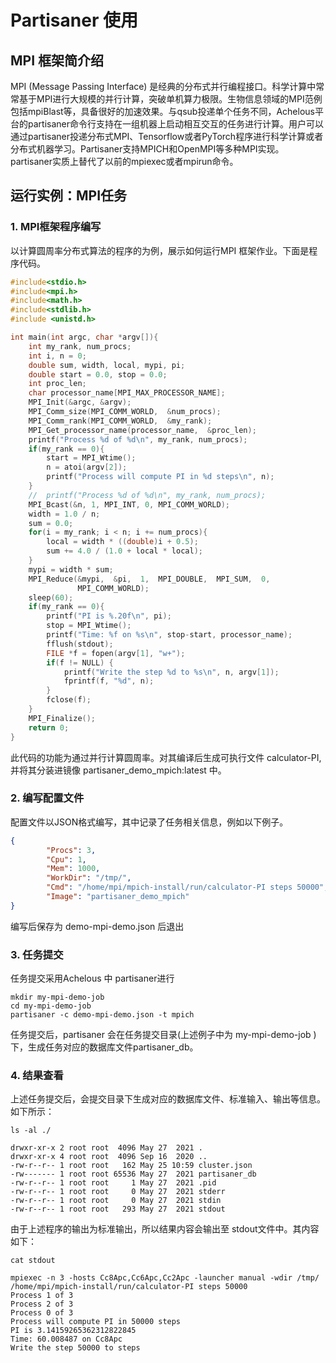 # Partisaner 使用

## MPI 框架简介绍
MPI (Message Passing Interface) 是经典的分布式并行编程接口。科学计算中常常基于MPI进行大规模的并行计算，突破单机算力极限。生物信息领域的MPI范例包括mpiBlast等，具备很好的加速效果。与qsub投递单个任务不同，Achelous平台的partisaner命令行支持在一组机器上启动相互交互的任务进行计算。用户可以通过partisaner投递分布式MPI、Tensorflow或者PyTorch程序进行科学计算或者分布式机器学习。Partisaner支持MPICH和OpenMPI等多种MPI实现。partisaner实质上替代了以前的mpiexec或者mpirun命令。

## 运行实例：MPI任务

### 1. MPI框架程序编写 
以计算圆周率分布式算法的程序的为例，展示如何运行MPI 框架作业。下面是程序代码。

```c
#include<stdio.h>
#include<mpi.h>
#include<math.h>
#include<stdlib.h>
#include <unistd.h>

int main(int argc, char *argv[]){
    int my_rank, num_procs;
    int i, n = 0;
    double sum, width, local, mypi, pi;
    double start = 0.0, stop = 0.0;
    int proc_len;
    char processor_name[MPI_MAX_PROCESSOR_NAME];
    MPI_Init(&argc, &argv);
    MPI_Comm_size(MPI_COMM_WORLD,  &num_procs);
    MPI_Comm_rank(MPI_COMM_WORLD,  &my_rank);
    MPI_Get_processor_name(processor_name,  &proc_len);
    printf("Process %d of %d\n", my_rank, num_procs);
    if(my_rank == 0){
        start = MPI_Wtime();
        n = atoi(argv[2]);
        printf("Process will compute PI in %d steps\n", n);
    }
    //  printf("Process %d of %d\n", my_rank, num_procs);
    MPI_Bcast(&n, 1, MPI_INT, 0, MPI_COMM_WORLD);
    width = 1.0 / n;
    sum = 0.0;
    for(i = my_rank; i < n; i += num_procs){
        local = width * ((double)i + 0.5);
        sum += 4.0 / (1.0 + local * local);
    }
    mypi = width * sum;
    MPI_Reduce(&mypi,  &pi,  1,  MPI_DOUBLE,  MPI_SUM,  0,
               MPI_COMM_WORLD);
    sleep(60);
    if(my_rank == 0){
        printf("PI is %.20f\n", pi);
        stop = MPI_Wtime();
        printf("Time: %f on %s\n", stop-start, processor_name);
        fflush(stdout);
        FILE *f = fopen(argv[1], "w+");
        if(f != NULL) {
            printf("Write the step %d to %s\n", n, argv[1]);
            fprintf(f, "%d", n);
        }
        fclose(f);
    }
    MPI_Finalize();
    return 0;
}
```

此代码的功能为通过并行计算圆周率。对其编译后生成可执行文件 calculator-PI,并将其分装进镜像 partisaner_demo_mpich:latest 中。

### 2. 编写配置文件

配置文件以JSON格式编写，其中记录了任务相关信息，例如以下例子。
```json
{
        "Procs": 3,
        "Cpu": 1,
        "Mem": 1000,
        "WorkDir": "/tmp/",
        "Cmd": "/home/mpi/mpich-install/run/calculator-PI steps 50000",
        "Image": "partisaner_demo_mpich"
}
```

编写后保存为 demo-mpi-demo.json 后退出
### 3. 任务提交
任务提交采用Achelous 中 partisaner进行
```
mkdir my-mpi-demo-job 
cd my-mpi-demo-job 
partisaner -c demo-mpi-demo.json -t mpich
```
任务提交后，partisaner 会在任务提交目录(上述例子中为 my-mpi-demo-job )下，生成任务对应的数据库文件partisaner_db。

### 4. 结果查看
上述任务提交后，会提交目录下生成对应的数据库文件、标准输入、输出等信息。如下所示：
```
ls -al ./

drwxr-xr-x 2 root root  4096 May 27  2021 .
drwxr-xr-x 4 root root  4096 Sep 16  2020 ..
-rw-r--r-- 1 root root   162 May 25 10:59 cluster.json
-rw------- 1 root root 65536 May 27  2021 partisaner_db
-rw-r--r-- 1 root root     1 May 27  2021 .pid
-rw-r--r-- 1 root root     0 May 27  2021 stderr
-rw-r--r-- 1 root root     0 May 27  2021 stdin
-rw-r--r-- 1 root root   293 May 27  2021 stdout
```

由于上述程序的输出为标准输出，所以结果内容会输出至 stdout文件中。其内容如下：
```
cat stdout

mpiexec -n 3 -hosts Cc8Apc,Cc6Apc,Cc2Apc -launcher manual -wdir /tmp/ /home/mpi/mpich-install/run/calculator-PI steps 50000
Process 1 of 3
Process 2 of 3
Process 0 of 3
Process will compute PI in 50000 steps
PI is 3.14159265362312822845
Time: 60.008487 on Cc8Apc
Write the step 50000 to steps
```